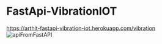 # FastApi-VibrationIOT

https://arthit-fastapi-vibration-iot.herokuapp.com/vibration
![apiFromFastAPI](https://user-images.githubusercontent.com/81948142/167256638-2dd70c73-6236-48a5-90af-0a7f723eb39b.JPG)
